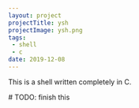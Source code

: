 ```yaml
---
layout: project
projectTitle: ysh
projectImage: ysh.png
tags:
 - shell
 - c
date: 2019-12-08
---
```


This is a shell written completely in C.

\# TODO: finish this
